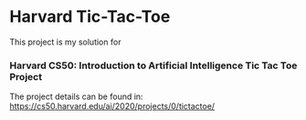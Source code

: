 # Harvard Tic-Tac-Toe

This project is my solution for 
### Harvard CS50: Introduction to Artificial Intelligence Tic Tac Toe Project

The project details can be found in: https://cs50.harvard.edu/ai/2020/projects/0/tictactoe/
